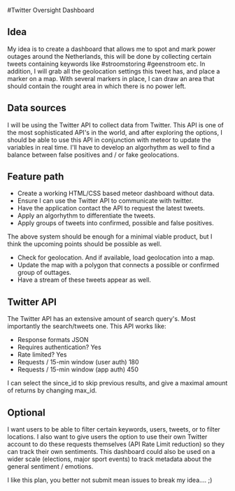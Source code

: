 #Twitter Oversight Dashboard

## Idea

My idea is to create a dashboard that allows me to spot and mark power outages around the Netherlands, this will be done by collecting certain tweets containing keywords like #stroomstoring #geenstroom etc. In addition, I will grab all the geolocation settings this tweet has, and place a marker on a map. With several markers in place, I can draw an area that should contain the rought area in which there is no power left.

## Data sources

I will be using the Twitter API to collect data from Twitter. This API is one of the most sophisticated API's in the world, and after exploring the options, I should be able to use this API in conjunction with meteor to update the variables in real time. I'll have to develop an algorhythm as well to find a balance between false positives and / or fake geolocations.

## Feature path

 - Create a working HTML/CSS based meteor dashboard without data.
 - Ensure I can use the Twitter API to communicate with twitter.
 - Have the application contact the API to request the latest tweets.
 - Apply an algorhythm to differentiate the tweets.
 - Apply groups of tweets into confirmed, possible and false positives.

The above system should be enough for a minimal viable product, but I think the upcoming points should be possible as well.

 - Check for geolocation. And if available, load geolocation into a map.
 - Update the map with a polygon that connects a possible or confirmed group of outtages.
 - Have a stream of these tweets appear as well.

## Twitter API

The Twitter API has an extensive amount of search query's. Most importantly the search/tweets one. This API works like:

 - Response formats
JSON
 - Requires authentication? 
Yes
 - Rate limited?
Yes
 - Requests / 15-min window (user auth)
180
 - Requests / 15-min window (app auth)
450

I can select the since_id to skip previous results, and give a maximal amount of returns by changing max_id.

## Optional

I want users to be able to filter certain keywords, users, tweets, or to filter locations. I also want to give users the option to use their own Twitter account to do these requests themselves (API Rate Limit reduction) so they can track their own sentiments. This dashboard could also be used on a wider scale (elections, major sport events) to track metadata about the general sentiment / emotions.

I like this plan, you better not submit mean issues to break my idea.... ;)
